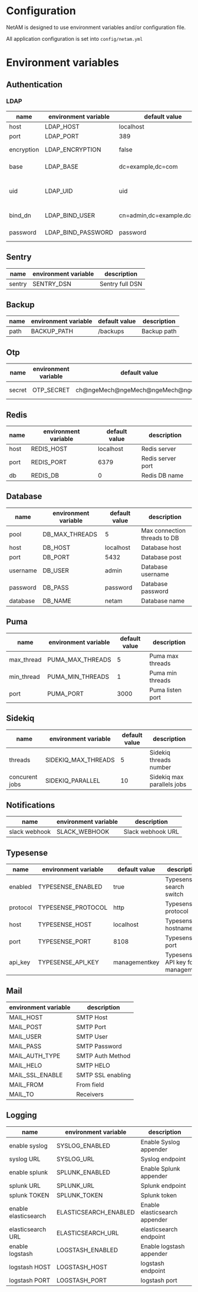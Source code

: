 # Configuration

NetAM is designed to use environment variables and/or configuration file.

All application configuration is set into `config/netam.yml`

# Environment variables

## Authentication

### LDAP

| name       | environment variable  | default value              | description                    |
| ---------- | --------------------- | -------------------------- | ------------------------------ |
| host       | LDAP_HOST             | localhost                  | LDAP host                      |
| port       | LDAP_PORT             | 389                        | LDAP port                      |
| encryption | LDAP_ENCRYPTION       | false                      | LDAPS encryption               |
| base       | LDAP_BASE             | dc=example,dc=com          | LDAP base DN                   |
| uid        | LDAP_UID              | uid                        | LDAP attribute to map username |
| bind_dn    | LDAP_BIND_USER        | cn=admin,dc=example.dc=com | LDAP user to bind              |
| password   | LDAP_BIND_PASSWORD    | password                   | LDAP bind password             |

## Sentry

| name   | environment variable | description     |
| ------ | -------------------- | --------------- | 
| sentry | SENTRY_DSN           | Sentry full DSN |

## Backup

| name   | environment variable | default value  | description     |
| ------ | -------------------- | -------------- | --------------- | 
| path   | BACKUP_PATH          | /backups       | Backup path     |

## Otp

| name   | environment variable | default value                    | description     |
| ------ | -------------------- | -------------------------------- | --------------- | 
| secret | OTP_SECRET           | ch@ngeMech@ngeMech@ngeMech@ngeMe | OTP Secret salt |

## Redis

| name | environment variable | default value | description       |
| ---- | -------------------- | ------------- | ----------------- |
| host | REDIS_HOST           | localhost     | Redis server      |
| port | REDIS_PORT           | 6379          | Redis server port |
| db   | REDIS_DB             | 0             | Redis DB name     |

## Database

| name     | environment variable | default value | description                  |
| -------- | -------------------- | ------------- | ---------------------------- |
| pool     | DB_MAX_THREADS       | 5             | Max connection threads to DB |
| host     | DB_HOST              | localhost     | Database host                |
| port     | DB_PORT              | 5432          | Database post                |
| username | DB_USER              | admin         | Database username            |
| password | DB_PASS              | password      | Database password            |
| database | DB_NAME              | netam         | Database name                |

## Puma

| name       | environment variable | default value | description                  |
| ---------- | -------------------- | ------------- | ---------------------------- |
| max_thread | PUMA_MAX_THREADS     | 5             | Puma max threads             |
| min_thread | PUMA_MIN_THREADS     | 1             | Puma min threads             |
| port       | PUMA_PORT            | 3000          | Puma listen port             |

## Sidekiq

| name           | environment variable | default value | description                |
| -------------- | -------------------- | ------------- | -------------------------- |
| threads        | SIDEKIQ_MAX_THREADS  | 5             | Sidekiq threads number     |
| concurent jobs | SIDEKIQ_PARALLEL     | 10            | Sidekiq max parallels jobs |

## Notifications

| name           | environment variable | description       |
| -------------- | -------------------- | ----------------- |
| slack webhook  | SLACK_WEBHOOK        | Slack webhook URL |

## Typesense
| name           | environment variable | default value | description                      |
| -------------- | -------------------- | ------------- | -------------------------------- |
| enabled        | TYPESENSE_ENABLED    | true          | Typesense search switch          |
| protocol       | TYPESENSE_PROTOCOL   | http          | Typesense protocol               |
| host           | TYPESENSE_HOST       | localhost     | Typesense hostname               |
| port           | TYPESENSE_PORT       | 8108          | Typesense port                   |
| api_key        | TYPESENSE_API_KEY    | managementkey | Typesense API key for management |


## Mail

| environment variable | description       |
| -------------------- | ----------------- |
| MAIL_HOST            | SMTP Host         |
| MAIL_POST            | SMTP Port         |
| MAIL_USER            | SMTP User         |
| MAIL_PASS            | SMTP Password     |
| MAIL_AUTH_TYPE       | SMTP Auth Method  |
| MAIL_HELO            | SMTP HELO         |
| MAIL_SSL_ENABLE      | SMTP SSL enabling |
| MAIL_FROM            | From field        |
| MAIL_TO              | Receivers         |

## Logging

| name                  | environment variable  | description                   |
| --------------------- | --------------------- | ----------------------------- |
| enable syslog         | SYSLOG_ENABLED        | Enable Syslog appender        |
| syslog URL            | SYSLOG_URL            | Syslog endpoint               |
| enable splunk         | SPLUNK_ENABLED        | Enable Splunk appender        |
| splunk URL            | SPLUNK_URL            | Splunk endpoint               |
| splunk TOKEN          | SPLUNK_TOKEN          | Splunk token                  |
| enable elasticsearch  | ELASTICSEARCH_ENABLED | Enable elasticsearch appender |
| elasticsearch URL     | ELASTICSEARCH_URL     | elasticsearch endpoint        |
| enable logstash       | LOGSTASH_ENABLED      | Enable logstash appender      |
| logstash HOST         | LOGSTASH_HOST         | logstash endpoint             |
| logstash PORT         | LOGSTASH_PORT         | logstash port                 |
